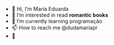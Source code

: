 - 👋 Hi, I’m Maria Eduarda
- 👀 I’m interested in read **romantic books**
- 🌱 I’m currently learning programação
- 📫 How to reach me @dudamariapr
- 🤗 
